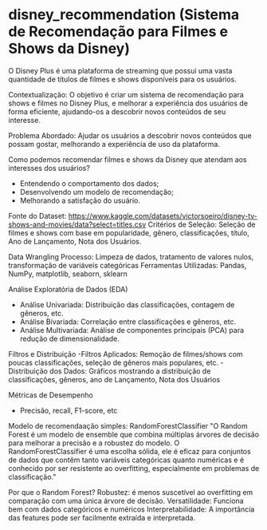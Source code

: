 # disney_recommendation (Sistema de Recomendação para Filmes e Shows da Disney)

O Disney Plus é uma plataforma de streaming que possui uma vasta quantidade de títulos de filmes e shows disponíveis para os usuários.

Contextualização: O objetivo é criar um sistema de recomendação para shows e filmes no Disney Plus, e melhorar a experiência dos usuários de forma eficiente, ajudando-os a descobrir novos conteúdos de seu interesse.

Problema Abordado: Ajudar os usuários a descobrir novos conteúdos que possam gostar, melhorando a experiência de uso da plataforma.

Como podemos recomendar filmes e shows da Disney que atendam aos interesses dos usuários?
- Entendendo o comportamento dos dados;
- Desenvolvendo um modelo de recomendação;
- Melhorando a satisfação do usuário.

Fonte do Dataset: https://www.kaggle.com/datasets/victorsoeiro/disney-tv-shows-and-movies/data?select=titles.csv
Critérios de Seleção: Seleção de filmes e shows com base em popularidade, gênero, classificações, título, Ano de Lançamento, Nota dos Usuários.

Data Wrangling Processo: Limpeza de dados, tratamento de valores nulos, transformação de variáveis categóricas
Ferramentas Utilizadas: Pandas, NumPy, matplotlib, seaborn, sklearn

Análise Exploratória de Dados (EDA)
- Análise Univariada: Distribuição das classificações, contagem de gêneros, etc.
- Análise Bivariada: Correlação entre classificações e gêneros, etc.
- Análise Multivariada: Análise de componentes principais (PCA) para redução de dimensionalidade.

Filtros e Distribuição
-Filtros Aplicados: Remoção de filmes/shows com poucas classificações, seleção de gêneros mais populares, etc.
-Distribuição dos Dados: Gráficos mostrando a distribuição de classificações, gêneros, ano de Lançamento, Nota dos Usuários

Métricas de Desempenho
- Precisão, recall, F1-score, etc

Modelo de recomendaação simples: RandomForestClassifier
 "O Random Forest é um modelo de ensemble que combina múltiplas árvores de decisão para melhorar a precisão e a robustez do modelo. O RandomForestClassifier é uma escolha sólida, ele é eficaz para conjuntos de dados que contêm tanto variáveis categóricas quanto numéricas e é conhecido por ser resistente ao overfitting, especialmente em problemas de classificação."

 Por que o Random Forest?
Robustez: é menos suscetível ao overfitting em comparação com uma única árvore de decisão.
Versatilidade: Funciona bem com dados categóricos e numéricos
Interpretabilidade: A importância das features pode ser facilmente extraída e interpretada.
